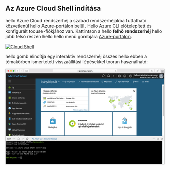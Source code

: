 
## <a name="launch-azure-cloud-shell"></a>Az Azure Cloud Shell indítása

hello Azure Cloud rendszerhéj a szabad rendszerhéjakba futtatható közvetlenül hello Azure-portálon belül. Hello Azure CLI előtelepített és konfigurált toouse-fiókjához van. Kattintson a hello **felhő rendszerhéj** hello jobb felső részén hello hello menü gombjára [Azure-portálon](https://portal.azure.com).

[![Cloud Shell](./media/cloud-shell-try-it/cloud-shell-menu.png)](https://portal.azure.com)

hello gomb elindítja egy interaktív rendszerhéj összes hello ebben a témakörben ismertetett visszaállítási lépésekkel toorun használható:

[![Képernyőkép ábrázoló hello felhő rendszerhéj ablakát hello portálon](./media/cloud-shell-try-it/cloud-shell-safari.png)](https://portal.azure.com)











